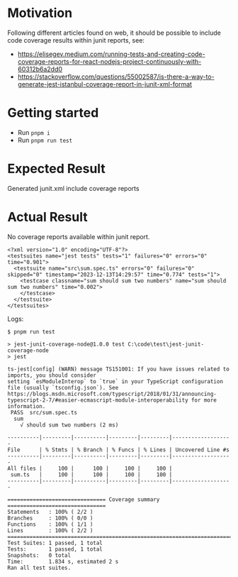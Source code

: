 # Motivation
Following different articles found on web, it should be possible to include code coverage results within junit reports, see:
- https://elisegev.medium.com/running-tests-and-creating-code-coverage-reports-for-react-nodejs-project-continuously-with-60312b6a2dd0
- https://stackoverflow.com/questions/55002587/is-there-a-way-to-generate-jest-istanbul-coverage-report-in-junit-xml-format

# Getting started

- Run `pnpm i`
- Run `pnpm run test`

# Expected Result
Generated junit.xml include coverage reports

# Actual Result
No coverage reports available within junit report.

```
<?xml version="1.0" encoding="UTF-8"?>
<testsuites name="jest tests" tests="1" failures="0" errors="0" time="0.901">
  <testsuite name="src\sum.spec.ts" errors="0" failures="0" skipped="0" timestamp="2023-12-13T14:29:57" time="0.774" tests="1">
    <testcase classname="sum should sum two numbers" name="sum should sum two numbers" time="0.002">
    </testcase>
  </testsuite>
</testsuites>
```

Logs:
```
$ pnpm run test

> jest-junit-coverage-node@1.0.0 test C:\code\test\jest-junit-coverage-node
> jest

ts-jest[config] (WARN) message TS151001: If you have issues related to imports, you should consider 
setting `esModuleInterop` to `true` in your TypeScript configuration file (usually `tsconfig.json`). See https://blogs.msdn.microsoft.com/typescript/2018/01/31/announcing-typescript-2-7/#easier-ecmascript-module-interoperability for more information.
 PASS  src/sum.spec.ts
  sum
    √ should sum two numbers (2 ms)

----------|---------|----------|---------|---------|-------------------
File      | % Stmts | % Branch | % Funcs | % Lines | Uncovered Line #s 
----------|---------|----------|---------|---------|-------------------
All files |     100 |      100 |     100 |     100 | 
 sum.ts   |     100 |      100 |     100 |     100 | 
----------|---------|----------|---------|---------|-------------------

=============================== Coverage summary ===============================
Statements   : 100% ( 2/2 )
Branches     : 100% ( 0/0 )
Functions    : 100% ( 1/1 )
Lines        : 100% ( 2/2 )
================================================================================
Test Suites: 1 passed, 1 total
Tests:       1 passed, 1 total
Snapshots:   0 total
Time:        1.834 s, estimated 2 s
Ran all test suites.
```
